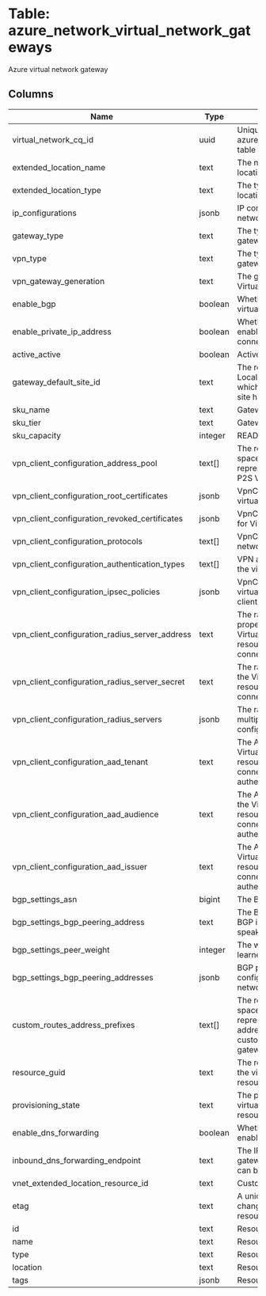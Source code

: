 
# Table: azure_network_virtual_network_gateways
Azure virtual network gateway
## Columns
| Name        | Type           | Description  |
| ------------- | ------------- | -----  |
|virtual_network_cq_id|uuid|Unique CloudQuery ID of azure_network_virtual_networks table (FK)|
|extended_location_name|text|The name of the extended location.|
|extended_location_type|text|The type of the extended location.|
|ip_configurations|jsonb|IP configurations for virtual network gateway.|
|gateway_type|text|The type of this virtual network gateway.|
|vpn_type|text|The type of this virtual network gateway.|
|vpn_gateway_generation|text|The generation for this VirtualNetworkGateway.|
|enable_bgp|boolean|Whether BGP is enabled for this virtual network gateway or not.|
|enable_private_ip_address|boolean|Whether private IP needs to be enabled on this gateway for connections or not.|
|active_active|boolean|ActiveActive flag.|
|gateway_default_site_id|text|The reference to the LocalNetworkGateway resource which represents local network site having default routes.|
|sku_name|text|Gateway SKU name.|
|sku_tier|text|Gateway SKU tier.|
|sku_capacity|integer|READ-ONLY; The capacity.|
|vpn_client_configuration_address_pool|text[]|The reference to the address space resource which represents Address space for P2S VpnClient.|
|vpn_client_configuration_root_certificates|jsonb|VpnClientRootCertificate for virtual network gateway.|
|vpn_client_configuration_revoked_certificates|jsonb|VpnClientRevokedCertificate for Virtual network gateway.|
|vpn_client_configuration_protocols|text[]|VpnClientProtocols for Virtual network gateway.|
|vpn_client_configuration_authentication_types|text[]|VPN authentication types for the virtual network gateway.|
|vpn_client_configuration_ipsec_policies|jsonb|VpnClientIpsecPolicies for virtual network gateway P2S client.|
|vpn_client_configuration_radius_server_address|text|The radius server address property of the VirtualNetworkGateway resource for vpn client connection.|
|vpn_client_configuration_radius_server_secret|text|The radius secret property of the VirtualNetworkGateway resource for vpn client connection.|
|vpn_client_configuration_radius_servers|jsonb|The radiusServers property for multiple radius server configuration.|
|vpn_client_configuration_aad_tenant|text|The AADTenant property of the VirtualNetworkGateway resource for vpn client connection used for AAD authentication.|
|vpn_client_configuration_aad_audience|text|The AADAudience property of the VirtualNetworkGateway resource for vpn client connection used for AAD authentication.|
|vpn_client_configuration_aad_issuer|text|The AADIssuer property of the VirtualNetworkGateway resource for vpn client connection used for AAD authentication.|
|bgp_settings_asn|bigint|The BGP speaker's ASN.|
|bgp_settings_bgp_peering_address|text|The BGP peering address and BGP identifier of this BGP speaker.|
|bgp_settings_peer_weight|integer|The weight added to routes learned from this BGP speaker.|
|bgp_settings_bgp_peering_addresses|jsonb|BGP peering address with IP configuration ID for virtual network gateway.|
|custom_routes_address_prefixes|text[]|The reference to the address space resource which represents the custom routes address space specified by the customer for virtual network gateway and VpnClient.|
|resource_guid|text|The resource GUID property of the virtual network gateway resource.|
|provisioning_state|text|The provisioning state of the virtual network gateway resource.|
|enable_dns_forwarding|boolean|Whether dns forwarding is enabled or not.|
|inbound_dns_forwarding_endpoint|text|The IP address allocated by the gateway to which dns requests can be sent.|
|vnet_extended_location_resource_id|text|Customer vnet resource id.|
|etag|text|A unique read-only string that changes whenever the resource is updated.|
|id|text|Resource ID.|
|name|text|Resource name.|
|type|text|Resource type.|
|location|text|Resource location.|
|tags|jsonb|Resource tags.|
